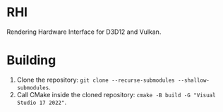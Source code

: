# RHI
Rendering Hardware Interface for D3D12 and Vulkan.

# Building
1. Clone the repository: `git clone --recurse-submodules --shallow-submodules`.
2. Call CMake inside the cloned repository: `cmake -B build -G "Visual Studio 17 2022"`.
